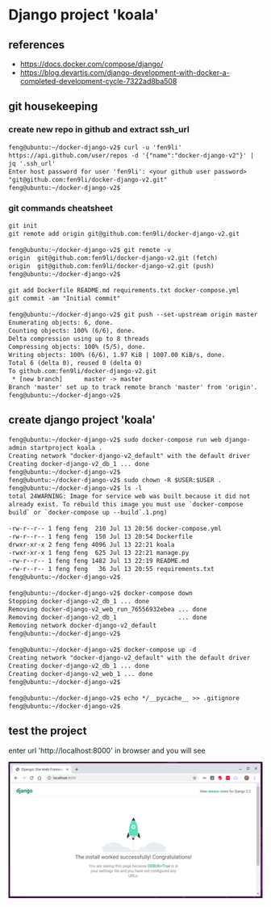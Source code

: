 # Django project 'koala' 

## references    
* https://docs.docker.com/compose/django/
* https://blog.devartis.com/django-development-with-docker-a-completed-development-cycle-7322ad8ba508

## git housekeeping

### create new repo in github and extract ssh_url

```
feng@ubuntu:~/docker-django-v2$ curl -u 'fen9li' https://api.github.com/user/repos -d '{"name":"docker-django-v2"}' | jq '.ssh_url'
Enter host password for user 'fen9li': <your github user password>
"git@github.com:fen9li/docker-django-v2.git"
feng@ubuntu:~/docker-django-v2$ 
```

### git commands cheatsheet
```
git init
git remote add origin git@github.com:fen9li/docker-django-v2.git

feng@ubuntu:~/docker-django-v2$ git remote -v
origin  git@github.com:fen9li/docker-django-v2.git (fetch)
origin  git@github.com:fen9li/docker-django-v2.git (push)
feng@ubuntu:~/docker-django-v2$ 

git add Dockerfile README.md requirements.txt docker-compose.yml 
git commit -am "Initial commit"

feng@ubuntu:~/docker-django-v2$ git push --set-upstream origin master
Enumerating objects: 6, done.
Counting objects: 100% (6/6), done.
Delta compression using up to 8 threads
Compressing objects: 100% (5/5), done.
Writing objects: 100% (6/6), 1.97 KiB | 1007.00 KiB/s, done.
Total 6 (delta 0), reused 0 (delta 0)
To github.com:fen9li/docker-django-v2.git
 * [new branch]      master -> master
Branch 'master' set up to track remote branch 'master' from 'origin'.
feng@ubuntu:~/docker-django-v2$
```

## create django project 'koala'

```
feng@ubuntu:~/docker-django-v2$ sudo docker-compose run web django-admin startproject koala .
Creating network "docker-django-v2_default" with the default driver
Creating docker-django-v2_db_1 ... done
feng@ubuntu:~/docker-django-v2$ 
feng@ubuntu:~/docker-django-v2$ sudo chown -R $USER:$USER .
feng@ubuntu:~/docker-django-v2$ ls -l
total 24WARNING: Image for service web was built because it did not already exist. To rebuild this image you must use `docker-compose build` or `docker-compose up --build`.1.png)

-rw-r--r-- 1 feng feng  210 Jul 13 20:56 docker-compose.yml
-rw-r--r-- 1 feng feng  150 Jul 13 20:54 Dockerfile
drwxr-xr-x 2 feng feng 4096 Jul 13 22:21 koala
-rwxr-xr-x 1 feng feng  625 Jul 13 22:21 manage.py
-rw-r--r-- 1 feng feng 1482 Jul 13 22:19 README.md
-rw-r--r-- 1 feng feng   36 Jul 13 20:55 requirements.txt
feng@ubuntu:~/docker-django-v2$ 

feng@ubuntu:~/docker-django-v2$ docker-compose down
Stopping docker-django-v2_db_1 ... done
Removing docker-django-v2_web_run_76556932ebea ... done
Removing docker-django-v2_db_1                 ... done
Removing network docker-django-v2_default
feng@ubuntu:~/docker-django-v2$

feng@ubuntu:~/docker-django-v2$ docker-compose up -d
Creating network "docker-django-v2_default" with the default driver
Creating docker-django-v2_db_1 ... done
Creating docker-django-v2_web_1 ... done
feng@ubuntu:~/docker-django-v2$ 

feng@ubuntu:~/docker-django-v2$ echo */__pycache__ >> .gitignore
feng@ubuntu:~/docker-django-v2$ 
```

## test the project

enter url 'http://localhost:8000' in browser and you will see

![koala_start_project_01](images/koala_start_project_01.png)
